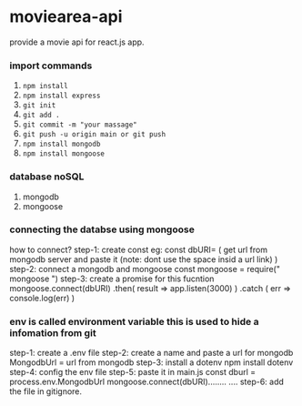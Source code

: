 
# moviearea-api

provide a movie api for react.js app.


### import commands

1. `npm install`
2. `npm install express`
3. `git init`
4. `git add .`
5. `git commit -m "your massage"`
6. `git push -u origin main or git push`
7. `npm install mongodb`
8. `npm install mongoose`


### database noSQL

1. mongodb
2. mongoose

### connecting the databse using mongoose 
how to connect?
step-1: create const eg:
            const dbURI= ( get url from mongodb server and paste it (note: dont use the space insid a url link) )
step-2: connect a mongodb and mongoose
            const mongoose = require(" mongoose ")
step-3: create a promise for this fucntion
            mongoose.connect(dbURI)
                .then( result => app.listen(3000) )
                .catch ( err => console.log(err) )

### env is called environment variable this is used to hide a infomation from git 
step-1: create a .env file
step-2: create a name and paste a url for mongodb
        MongodbUrl = url from mongodb
step-3: install a dotenv
        npm install dotenv
step-4: config the env file
step-5: paste it in main.js
        const dburl = process.env.MongodbUrl
        mongoose.connect(dbURI)........
        ....
step-6: add the file in gitignore.